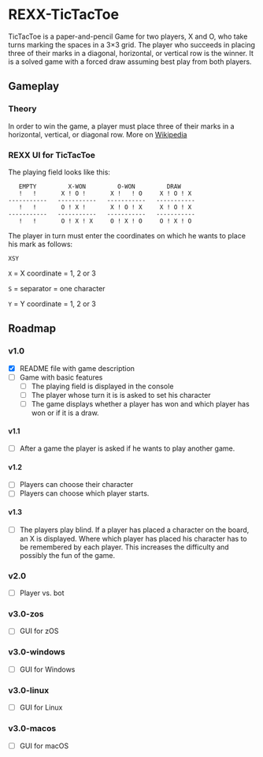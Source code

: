 # REXX-TicTacToe
TicTacToe is a paper-and-pencil Game for two players, X and O, who take turns marking the spaces in a 3×3 grid. The player who succeeds in placing three of their marks in a diagonal, horizontal, or vertical row is the winner. It is a solved game with a forced draw assuming best play from both players.

## Gameplay
### Theory
In order to win the game, a player must place three of their marks in a horizontal, vertical, or diagonal row.
More on [Wikipedia](https://en.wikipedia.org/wiki/Tic-tac-toe)

### REXX UI for TicTacToe
The playing field looks like this:
```
   EMPTY         X-WON         O-WON         DRAW
   !   !       X ! O !       X !   ! O     X ! O ! X
-----------   -----------   -----------   -----------
   !   !       O ! X !       X ! O ! X     X ! O ! X
-----------   -----------   -----------   -----------
   !   !       O ! X ! X     O ! X ! O     O ! X ! O
```
The player in turn must enter the coordinates on which he wants to place his mark as follows:
```
XSY
```
`X` = X coordinate = 1, 2 or 3

`S` = separator = one character

`Y` = Y coordinate = 1, 2 or 3

## Roadmap
### v1.0
 - [X] README file with game description
 - [ ] Game with basic features
   - [ ] The playing field is displayed in the console
   - [ ] The player whose turn it is is asked to set his character
   - [ ] The game displays whether a player has won and which player has won or if it is a draw.

#### v1.1
 - [ ] After a game the player is asked if he wants to play another game.

#### v1.2
 - [ ] Players can choose their character
 - [ ] Players can choose which player starts.

#### v1.3
 - [ ] The players play blind. If a player has placed a character on the board, an X is displayed. Where which player has placed his character has to be remembered by each player. This increases the difficulty and possibly the fun of the game.

### v2.0
 - [ ] Player vs. bot

### v3.0-zos
 - [ ] GUI for zOS

### v3.0-windows
 - [ ] GUI for Windows

### v3.0-linux
 - [ ] GUI for Linux

### v3.0-macos
 - [ ] GUI for macOS
